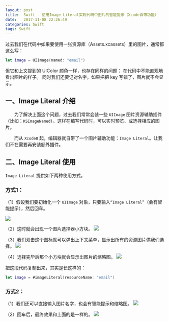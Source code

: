 ```yaml
---
layout: post
title:  Swift - 使用Image Literal实现代码中图片的智能提示（Xcode自带功能）
date:   2017-11-08 22:26:49
categories: Swift
tags: Swift
---
```


过去我们在代码中如果要使用一张资源库（Assets.xcassets）里的图片，通常都这么写：

```swift
let image = UIImage(named: "email")
```

但它和上文提到的 UIColor 颜色一样，也存在同样的问题：
在代码中不能直观地看出图片的样子。
同时我们还要记对名字，如果把把 key 写错了，图片就不会显示。

## 一、Image Literal 介绍

　　为了解决上面这个问题，过去我们常常会装一些 `UIImage` 图片资源辅助插件（比如：`KSImageNamed`）。这样在编写代码时，可以实时预览、或选择相应的图片。

　　而从 `Xcode8` 起，编辑器就自带了一个图片辅助功能：`Image Literal`。让我们不在需要再安装额外插件。

## 二、Image Literal 使用

`Image Literal` 提供如下两种使用方式。

### 方式1：
（1）假设我们要初始化一个 `UIImage` 对象，只要输入`“Image Literal”`（会有智能提示），然后回车。

![](http://www.hangge.com/blog_uploads/201712/2017122409422993810.png)

（2）这时就会出现一个图片选择器小方块。
![](http://www.hangge.com/blog_uploads/201712/2017122409470867694.png)

（3）我们双击这个图标就可以弹出上下文菜单，显示出所有的资源图片供我们选择。
![](http://www.hangge.com/blog_uploads/201712/2017122409485450796.png)

（4）选择完毕后那个小方块就会显示出图片的缩略图。
![](http://www.hangge.com/blog_uploads/201712/2017122409505185329.png)

把这段代码复制出来，其实是长这样的：

```swift
let image = #imageLiteral(resourceName: "email")
```

### 方式2：
（1）我们还可以直接输入图片名字，也会有智能提示和缩略图。
![](http://www.hangge.com/blog_uploads/201712/2017122409523951394.png)

（2）回车后，最终效果和上面的是一样的。
![](http://www.hangge.com/blog_uploads/201712/2017122409505185329.png)
